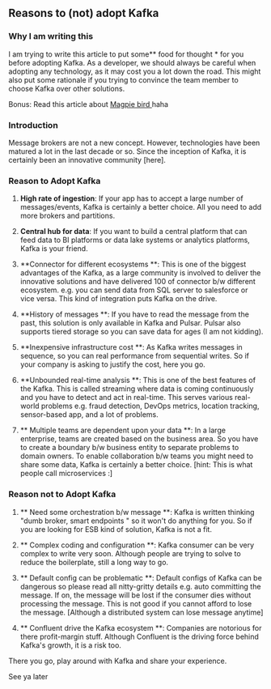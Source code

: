 ## Reasons to (not) adopt Kafka

### Why I am writing this

I am trying to write this article to put some** food for thought * for you before adopting Kafka. As a developer, we should always be careful when adopting any technology, as it may cost you a lot down the road. This might also put some rationale if you trying to convince the team member to choose Kafka over other solutions. 

Bonus: Read this article about  [Magpie bird
](https://blog.codinghorror.com/the-magpie-developer/)  haha

### Introduction

Message brokers are not a new concept. However, technologies have been matured a lot in the last decade or so.  Since the inception of Kafka, it is certainly been an innovative community [here].


### Reason to Adopt Kafka

1. **High rate of ingestion**:   If your app has to accept a large number of messages/events, Kafka is certainly a better choice. All you need to add more brokers and partitions. 

2. **Central hub for data**:  If you want to build a central platform that can feed data to BI platforms or data lake systems or analytics platforms, Kafka is your friend. 

3. **Connector for different ecosystems **:  This is one of the biggest advantages of the Kafka, as a large community is involved to deliver the innovative solutions and have delivered 100 of connector b/w different ecosystem. e.g. you can send data from SQL server to salesforce or vice versa. This kind of integration puts Kafka on the drive. 

4. **History of messages **: If you have to read the message from the past, this solution is only available in Kafka and Pulsar. Pulsar also supports tiered storage so you can save data for ages (I am not kidding).

5. **Inexpensive infrastructure cost **:  As Kafka writes messages in sequence, so you can real performance from sequential writes. So if your company is asking to justify the cost, here you go. 

6. **Unbounded real-time analysis **:  This is one of the best features of the Kafka. This is called streaming where data is coming continuously and you have to detect and act in real-time. This serves various real-world problems e.g. fraud detection, DevOps metrics, location tracking, sensor-based app, and a lot of problems.

7. ** Multiple teams are dependent upon your data **: In a large enterprise, teams are created based on the business area. So you have to create a boundary b/w business entity to separate problems to domain owners. To enable collaboration b/w teams you might need to share some data, Kafka is certainly a better choice. [hint: This is what people call microservices :]

### Reason not to Adopt Kafka

1. ** Need some orchestration b/w message **:   Kafka is written thinking "dumb broker, smart endpoints " so it won't do anything for you.  So if you are looking for ESB kind of solution, Kafka is not a fit.

2. ** Complex coding and configuration **:   Kafka consumer can be very complex to write very soon. Although people are trying to solve to reduce the boilerplate, still a long way to go.

3. ** Default config can be problematic **: Default configs of Kafka can be dangerous so please read all nitty-gritty details e.g. auto committing the message. If on, the message will be lost if the consumer dies without processing the message. This is not good if you cannot afford to lose the message. [Although a distributed system can lose message anytime]

4. ** Confluent drive the Kafka ecosystem **: Companies are notorious for there profit-margin stuff. Although Confluent is the driving force behind Kafka's growth, it is a risk too.  


There you go, play around with Kafka and share your experience.

See ya later





